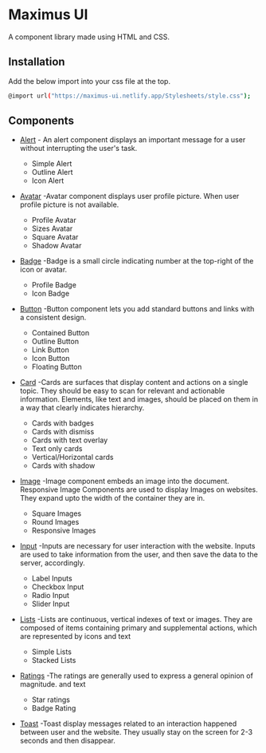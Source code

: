 # Maximus UI

A component library made using HTML and CSS.

## Installation

Add the below import into your css file at the top.

```bash
@import url("https://maximus-ui.netlify.app/Stylesheets/style.css");
```

## Components


- [Alert](https://maximus-ui.netlify.app/docs/alert/alert) - An alert component displays an important message for a user without interrupting the user's task.
     - Simple Alert
     - Outline Alert
     -  Icon Alert


- [Avatar](https://maximus-ui.netlify.app/docs/avatar/avatar) -Avatar component displays user profile picture. When user profile picture is not available.
     - Profile Avatar
     - Sizes Avatar
     - Square Avatar
     - Shadow Avatar



- [Badge](https://maximus-ui.netlify.app/docs/badge/badge) -Badge is a small circle indicating number at the top-right of the icon or avatar.
     - Profile Badge
     - Icon Badge

- [Button](https://maximus-ui.netlify.app/docs/button/button) 
-Button component lets you add standard buttons and links with a consistent design.
     - Contained Button
     - Outline Button
     - Link Button
     - Icon Button
     - Floating Button

- [Card](https://maximus-ui.netlify.app/docs/card/card) -Cards are surfaces that display content and actions on a single topic. They should be easy to scan for relevant and actionable information. Elements, like text and images, should be placed on them in a way that clearly indicates hierarchy.

  - Cards with badges
  - Cards with dismiss
  - Cards with text overlay
  - Text only cards
  - Vertical/Horizontal cards
  - Cards with shadow

- [Image](https://maximus-ui.netlify.app/docs/image/image) -Image component embeds an image into the document. Responsive Image Components are used to display Images on websites. They expand upto the width of the container they are in.
  - Square Images
  - Round Images
  - Responsive Images


- [Input](https://maximus-ui.netlify.app/docs/input/input) -Inputs are necessary for user interaction with the website. Inputs are used to take information from the user, and then save the data to the server, accordingly.

  - Label Inputs
  - Checkbox Input
  - Radio Input
  - Slider Input

- [Lists](https://maximus-ui.netlify.app/docs/list/list) -Lists are continuous, vertical indexes of text or images. They are composed of items containing primary and supplemental actions, which are represented by icons and text

  - Simple Lists
  - Stacked Lists

- [Ratings](https://maximus-ui.netlify.app/docs/ratings/rating) -The ratings are generally used to express a general opinion of magnitude. and text

  - Star ratings
  - Badge Rating

- [Toast](https://maximus-ui.netlify.app/docs/toast/toast) -Toast display messages related to an interaction happened between user and the website. They usually stay on the screen for 2-3 seconds and then disappear.


